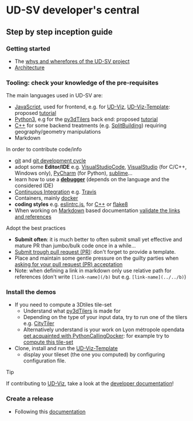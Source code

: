 # UD-SV developer's central <a name="top"></a>

## Step by step inception guide

### Getting started
 * The [whys and wherefores of the UD-SV project](../Readme.md)
 * [Architecture](/Architecture/Readme.md)

### Tooling: check your knowledge of the pre-requisites
The main languages used in UD-SV are:
 * [JavaScript](https://en.wikipedia.org/wiki/JavaScript), used for frontend, e.g. for [UD-Viz](https://github.com/VCityTeam/UD-Viz), [UD-Viz-Template](https://github.com/VCityTeam/UD-Viz-Template): proposed [tutorial](https://developer.mozilla.org/fr/docs/Web/JavaScript)
 * [Python3](https://en.wikipedia.org/wiki/Python_(programming_language)), e.g for the [py3dTilers](https://github.com/VCityTeam/py3dtilers) back end: proposed [tutorial](https://developer.mozilla.org/en-US/docs/Glossary/Python)
 * [C++](https://en.wikipedia.org/wiki/C%2B%2B) for some backend treatments (e.g. [SplitBuilding](/Tools/Readme.md#ComponentUD-ServSplitBuilding)) requiring geography/geometry manipulations
 * Markdown

In order to contribute code/info
 * [git](/Tools/ToolGit.md) and [git development cycle](/ImplementationKnowHow/GitWorflow/DevelopersGithubCycle.md)
 * adopt some **Editor/IDE** e.g. [VisualStudioCode](https://code.visualstudio.com/), [VisualStudio](https://visualstudio.microsoft.com/vs/community/) (for C/C++, Windows only), [PyCharm](https://www.jetbrains.com/pycharm/) (for Python), [sublime](https://www.sublimetext.com/)...
 * learn how to use a **[debugger](https://en.wikipedia.org/wiki/Debugger)** (depends on the language and the considered IDE)
 * [Continuous Integration](https://en.wikipedia.org/wiki/Continuous_integration) e.g. [Travis](https://github.com/VCityTeam/py3dtilers/blob/master/.travis.yml)
 * Containers, mainly [docker](/Tools/ToolDocker)
 * **coding styles** e.g. [eslintrc.js](https://github.com/VCityTeam/UD-Viz-Template/blob/master/.eslintrc.js), for [C++](https://github.com/VCityTeam/VCity/blob/master/Developers/Coding-Style.md) or [flake8](https://github.com/VCityTeam/py3dtilers/blob/master/.flake8)
 * When working on [Markdown](https://en.wikipedia.org/wiki/Markdown) based documentation [validate the links and references](DevelopersValidatingMardownLinks.md)

Adopt the best practices
 * **Submit often**: it is much better to often submit small yet effective and mature PR than jumbo/bulk code once in a while...
 * [Submit trough pull request (PR)](https://github.com/VCityTeam/UD-SV/blob/master/ImplementationKnowHow/GitWorflow/DevelopersGithubCycle.md#submitting-a-pull-request-pr): don't forget to provide a template.
 * Place and maintain some gentle pressure on the guilty parties when [asking for your pull request (PR) acceptation](https://github.com/VCityTeam/UD-SV/blob/master/ImplementationKnowHow/GitWorflow/DevelopersGithubCycle.md#pull-request-pr-acceptance-policy)
 * Note: when defining a link in markdown only use relative path for references (don't write `[link-name](/b)` but e.g. `[link-name](../../b)`) 

### Install the demos
 * If you need to compute a 3Dtiles tile-set
   - Understand what [py3dTilers](https://github.com/VCityTeam/py3dtilers) is made for
   - Depending on the type of your input data, try to run one of the tilers e.g. [CityTiler](https://github.com/VCityTeam/py3dtilers/tree/master/py3dtilers/CityTiler)
   - Alternatively understand is your work on Lyon métropole opendata [get acquainted with PythonCallingDocker](https://github.com/VCityTeam/UD-Reproducibility/tree/master/Computations/3DTiles/LyonTemporal/PythonCallingDocker#readme): for example try to [compute this tile-set](https://github.com/VCityTeam/UD-Reproducibility/tree/master/Demos/ValleeChimie#1-compute-correct-data-for-your-demo)
 * Clone, install and run the [UD-Viz-Template](https://github.com/VCityTeam/UD-Viz-Template)
   - display your tileset (the one you computed) by configuring configuration file.  

> [!TIP]
> If contributing to [UD-Viz](https://github.com/VCityTeam/UD-Viz/tree/master), take a look at the [developer documentation](https://github.com/VCityTeam/UD-Viz/blob/master/docs/static/Developers.md)!

### Create a release
- Following this [documentation](https://github.com/VCityTeam/UD-Viz/blob/master/docs/static/ReleasePublish.md)

